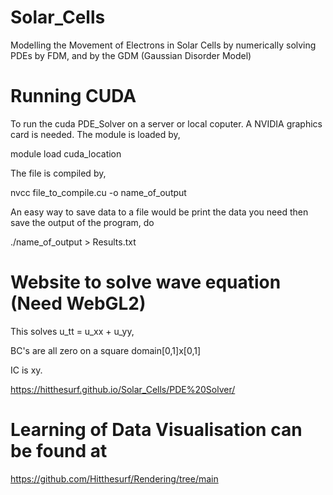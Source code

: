 # Solar_Cells
Modelling the Movement of Electrons in Solar Cells by numerically solving PDEs by FDM, and by the GDM (Gaussian Disorder Model)

# Running CUDA
To run the cuda PDE_Solver on a server or local coputer. A NVIDIA graphics card is needed.
The module is loaded by,

module load cuda_location


The file is compiled by,

nvcc file_to_compile.cu -o name_of_output


An easy way to save data to a file would be print the data you need then save the output of the program, do

./name_of_output > Results.txt


# Website to solve wave equation (Need WebGL2)
This solves u_tt = u_xx + u_yy,

BC's are all zero on a square domain[0,1]x[0,1]

IC is xy.


https://hitthesurf.github.io/Solar_Cells/PDE%20Solver/


# Learning of Data Visualisation can be found at

https://github.com/Hitthesurf/Rendering/tree/main